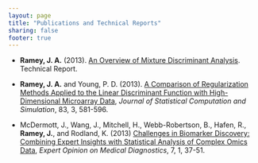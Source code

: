 ```yaml
---
layout: page
title: "Publications and Technical Reports"
sharing: false
footer: true
---
```


* **Ramey, J. A.** (2013). [An Overview of Mixture Discriminant Analysis](mixture-discriminant-analysis.html). Technical Report.

* **Ramey, J. A.** and Young, P. D. (2013). [A Comparison of Regularization Methods Applied to the
Linear Discriminant Function with High-Dimensional Microarray Data](comparison-rlda.html), *Journal of Statistical
Computation and Simulation*, 83, 3, 581-596.

* McDermott, J., Wang, J., Mitchell, H., Webb-Robertson, B., Hafen, R., **Ramey, J.**, and Rodland,
K. (2013) [Challenges in Biomarker Discovery: Combining Expert Insights with Statistical Analysis
of Complex Omics Data](challenges-biomarker.html), *Expert Opinion on Medical Diagnostics*, 7, 1, 37-51.
